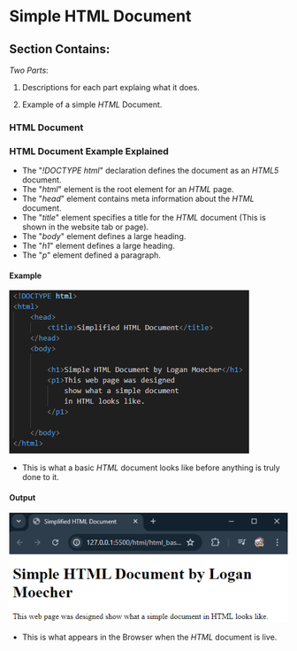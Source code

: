 # Simple HTML Document

## Section Contains:

*Two Parts*:

1. Descriptions for each part explaing what it does.

2. Example of a simple *HTML* Document.

### HTML Document

### HTML Document Example Explained

* The "*!DOCTYPE html*" declaration defines the document as an *HTML5* document.
* The "*html*" element is the root element for an *HTML* page.
* The "*head*" element contains meta information about the *HTML* document.
* The "*title*" element specifies a title for the *HTML* document (This is shown in the website tab or page).
* The "*body*" element defines a large heading. 
* The "*h1*" element defines a large heading.
* The "*p*" element defined a paragraph.

#### Example

![Simple Doc code IMG 1](img/simple_doc_img_1.PNG "Simple Doc Code IMG 1")

* This is what a basic *HTML* document looks like before anything is truly done to it.

#### Output

![Simple Doc code IMG 2](img/simple_doc_img_2.PNG "Simple Doc Code IMG 2")

* This is what appears in the Browser when the *HTML* document is live.
